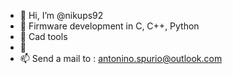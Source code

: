 - 👋 Hi, I’m @nikups92
- 👀 Firmware development in C, C++, Python
- 🌱 Cad tools
- 💞️ 
- 📫 Send a mail to : antonino.spurio@outlook.com

<!---
nikups92/nikups92 is a ✨ special ✨ repository because its `README.md` (this file) appears on your GitHub profile.
You can click the Preview link to take a look at your changes.
--->
